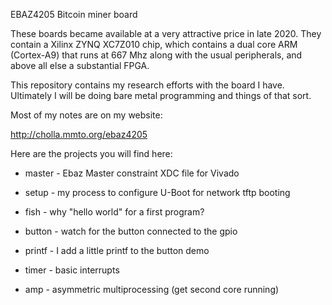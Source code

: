EBAZ4205 Bitcoin miner board

These boards became available at a very attractive price in late 2020.
They contain a Xilinx ZYNQ XC7Z010 chip, which contains a dual core ARM
(Cortex-A9) that runs at 667 Mhz along with the usual peripherals, and
above all else a substantial FPGA.

This repository contains my research efforts with the board I have.
Ultimately I will be doing bare metal programming and things of
that sort.

Most of my notes are on my website:

http://cholla.mmto.org/ebaz4205

Here are the projects you will find here:

* master - Ebaz Master constraint XDC file for Vivado

* setup - my process to configure U-Boot for network tftp booting
* fish - why "hello world" for a first program?
* button - watch for the button connected to the gpio
* printf - I add a little printf to the button demo
* timer - basic interrupts
* amp - asymmetric multiprocessing (get second core running)
